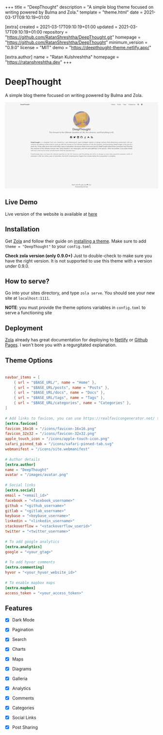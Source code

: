 
+++
title = "DeepThought"
description = "A simple blog theme focused on writing powered by Bulma and Zola."
template = "theme.html"
date = 2021-03-17T09:10:19+01:00

[extra]
created = 2021-03-17T09:10:19+01:00
updated = 2021-03-17T09:10:19+01:00
repository = "https://github.com/RatanShreshtha/DeepThought.git"
homepage = "https://github.com/RatanShreshtha/DeepThought"
minimum_version = "0.9.0"
license = "MIT"
demo = "https://deepthought-theme.netlify.app/"

[extra.author]
name = "Ratan Kulshreshtha"
homepage = "https://ratanshreshtha.dev"
+++        

# DeepThought
A simple blog theme focused on writing powered by Bulma and Zola.

![DeepThought](./screenshot.png)

## Live Demo
Live version of the website is available at [here](https://deepthought-theme.netlify.app/)

## Installation
Get [Zola](https://www.getzola.org/) and follow their guide on [installing a theme](https://www.getzola.org/documentation/themes/installing-and-using-themes/).
Make sure to add `theme = "DeepThought"` to your `config.toml`

**Check zola version (only 0.9.0+)**
Just to double-check to make sure you have the right version. It is not supported to use this theme with a version under 0.9.0.

## How to serve?
Go into your sites directory, and type `zola serve`. You should see your new site at `localhost:1111`.

 **NOTE**: you must provide the theme options variables in `config.toml` to serve a functioning site

## Deployment
[Zola](https://www.getzola.org) already has great documentation for deploying to [Netlify](https://www.getzola.org/documentation/deployment/netlify/) or [Github Pages](https://www.getzola.org/documentation/deployment/github-pages/). I won't bore you with a regurgitated explanation.

## Theme Options
```toml

navbar_items = [
	{ url = "$BASE_URL/", name = "Home" },
	{ url = "$BASE_URL/posts", name = "Posts" },
	{ url = "$BASE_URL/docs", name = "Docs" },
	{ url = "$BASE_URL/tags", name = "Tags" },
	{ url = "$BASE_URL/categories", name = "Categories" },
]

# Add links to favicon, you can use https://realfavicongenerator.net/ to generate favicon for your site
[extra.favicon]
favicon_16x16 = "/icons/favicon-16x16.png"
favicon_32x32 = "/icons/favicon-32x32.png"
apple_touch_icon = "/icons/apple-touch-icon.png"
safari_pinned_tab = "/icons/safari-pinned-tab.svg"
webmanifest = "/icons/site.webmanifest"

# Author details
[extra.author]
name = "DeepThought"
avatar = "/images/avatar.png"

# Social links
[extra.social]
email = "<email_id>"
facebook = "<facebook_username>"
github = "<github_username>"
gitlab = "<gitlab_username>"
keybase = "<keybase_username>"
linkedin = "<linkedin_username>"
stackoverflow = "<stackoverflow_userid>"
twitter = "<twitter_username>"

# To add google analytics
[extra.analytics]
google = "<your_gtag>"

# To add hyvor comments
[extra.commenting]
hyvor = "<your_hyvor_website_id>"

# To enable mapbox maps
[extra.mapbox]
access_token = "<your_access_token>"
```

## Features
- [x] Dark Mode
- [x] Pagination
- [x] Search
- [x] Charts
- [x] Maps
- [x] Diagrams
- [x] Galleria
- [x] Analytics
- [x] Comments
- [x] Categories
- [x] Social Links
- [x] Post Sharing

        